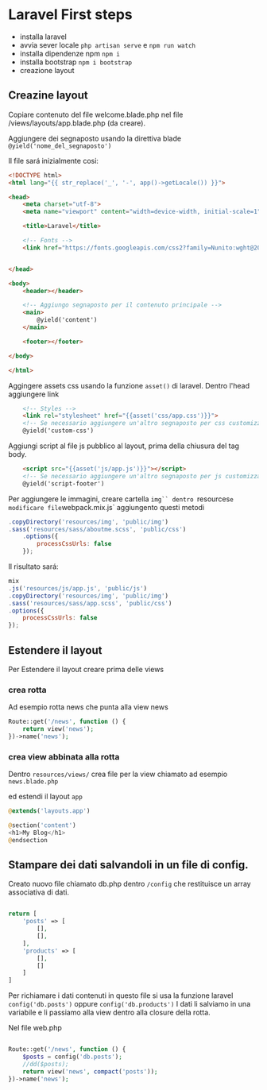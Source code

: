 # Laravel First steps

- installa laravel
- avvia sever locale `php artisan serve` e `npm run watch`
- installa dipendenze npm `npm i`
- installa bootstrap `npm i bootstrap`
- creazione layout

## Creazine layout

Copiare contenuto del file welcome.blade.php nel file /views/layouts/app.blade.php (da creare).

Aggiungere dei segnaposto usando la direttiva blade `@yield('nome_del_segnaposto')`

Il file sará inizialmente cosi:

```html
<!DOCTYPE html>
<html lang="{{ str_replace('_', '-', app()->getLocale()) }}">

<head>
    <meta charset="utf-8">
    <meta name="viewport" content="width=device-width, initial-scale=1">

    <title>Laravel</title>

    <!-- Fonts -->
    <link href="https://fonts.googleapis.com/css2?family=Nunito:wght@200;600&display=swap" rel="stylesheet">


</head>

<body>
    <header></header>

    <!-- Aggiungo segnaposto per il contenuto principale -->
    <main>
        @yield('content')
    </main>

    <footer></footer>

</body>

</html>


```

Aggingere assets css usando la funzione `asset()` di laravel.
Dentro l'head aggiungere link

```html
    <!-- Styles -->
    <link rel="stylesheet" href="{{asset('css/app.css')}}">
    <!-- Se necessario aggiungere un'altro segnaposto per css customizzato per pagine -->
    @yield('custom-css')
```

Aggiungi script al file js pubblico al layout, prima della chiusura del tag body.

```html
    <script src="{{asset('js/app.js')}}"></script>
    <!-- Se necessario aggiungere un'altro segnaposto per js customizzato per pagine -->
    @yield('script-footer')
```

Per aggiungere le immagini, creare cartella `img`` dentro `resources` e modificare file `webpack.mix.js` aggiungento questi metodi

```js
.copyDirectory('resources/img', 'public/img')
.sass('resources/sass/aboutme.scss', 'public/css')
    .options({
        processCssUrls: false
    });
```  

Il risultato sará:

```js
mix
.js('resources/js/app.js', 'public/js')
.copyDirectory('resources/img', 'public/img')
.sass('resources/sass/app.scss', 'public/css')
.options({
    processCssUrls: false
});
```

## Estendere il layout

Per Estendere il layout creare prima delle views

### crea rotta

Ad esempio rotta news che punta alla view news

```php
Route::get('/news', function () {
    return view('news');
})->name('news');
```

### crea view abbinata alla rotta

Dentro `resources/views/` crea file per la view chiamato ad esempio 
`news.blade.php`

ed estendi il layout `app`

```php
@extends('layouts.app')

@section('content')
<h1>My Blog</h1>
@endsection

```


## Stampare dei dati salvandoli in un file di config.

Creato nuovo file chiamato db.php dentro `/config`
che restituisce un array associativa di dati.


```php

return [
    'posts' => [
        [],
        [],
    ],
    'products' => [
        [],
        []
    ]
]

```

Per richiamare i dati contenuti in questo file si usa la funzione laravel `config('db.posts')` oppure `config('db.products')`
I dati li salviamo in una variabile e li passiamo alla view dentro alla closure della rotta.

Nel file web.php

```php

Route::get('/news', function () {
    $posts = config('db.posts');
    //dd($posts);
    return view('news', compact('posts'));
})->name('news');
```

